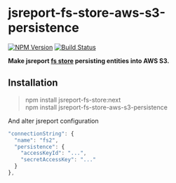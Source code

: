 # jsreport-fs-store-aws-s3-persistence
[![NPM Version](http://img.shields.io/npm/v/jsreport-fs-store-aws-s3-persistence.svg?style=flat-square)](https://npmjs.com/package/jsreport-fs-store-aws-s3-persistence)
[![Build Status](https://travis-ci.org/jsreport/jsreport-fs-store-aws-s3-persistence.png?branch=master)](https://travis-ci.org/jsreport/jsreport-fs-store-aws-s3-persistence)

**Make jsreport [fs store](https://github.com/jsreport/jsreport-fs-store) persisting entities into AWS S3.**


## Installation

> npm install jsreport-fs-store:next    
> npm install jsreport-fs-store-aws-s3-persistence

And alter jsreport configuration 
```js
"connectionString": { 
  "name": "fs2",
  "persistence": {
    "accessKeyId": "...",
    "secretAccessKey": "..."
  }
},	
```
